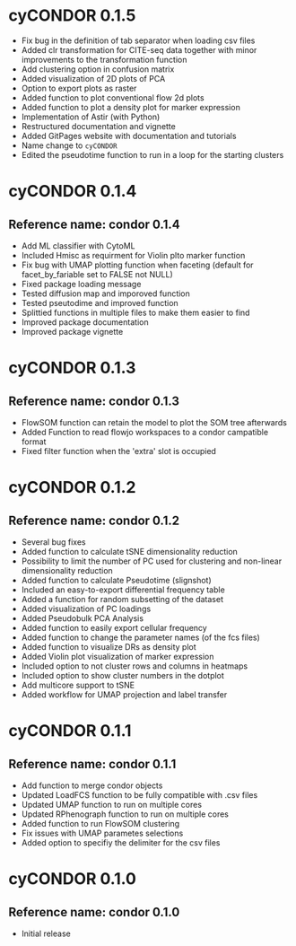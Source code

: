 # cyCONDOR 0.1.5

* Fix bug in the definition of tab separator when loading csv files
* Added clr transformation for CITE-seq data together with minor improvements to the transformation function
* Add clustering option in confusion matrix
* Added visualization of 2D plots of PCA
* Option to export plots as raster
* Added function to plot conventional flow 2d plots
* Added function to plot a density plot for marker expression
* Implementation of Astir (with Python)
* Restructured documentation and vignette
* Added GitPages website with documentation and tutorials
* Name change to `cyCONDOR`
* Edited the pseudotime function to run in a loop for the starting clusters

# cyCONDOR 0.1.4

## Reference name: condor 0.1.4

* Add ML classifier with CytoML
* Included Hmisc as requirment for Violin plto marker function
* Fix bug with UMAP plotting function when faceting (default for facet_by_fariable set to FALSE not NULL)
* Fixed package loading message
* Tested diffusion map and imporoved function
* Tested pseutodime and improved function
* Splittied functions in multiple files to make them easier to find
* Improved package documentation
* Improved package vignette

# cyCONDOR 0.1.3

## Reference name: condor 0.1.3

* FlowSOM function can retain the model to plot the SOM tree afterwards
* Added Function to read flowjo workspaces to a condor campatible format
* Fixed filter function when the 'extra' slot is occupied

# cyCONDOR 0.1.2

## Reference name: condor 0.1.2

* Several bug fixes
* Added function to calculate tSNE dimensionality reduction
* Possibility to limit the number of PC used for clustering and non-linear dimensionality reduction
* Added function to calculate Pseudotime (slignshot)
* Included an easy-to-export differential frequency table
* Added a function for random subsetting of the dataset
* Added visualization of PC loadings
* Added Pseudobulk PCA Analysis
* Added function to easily export cellular frequency
* Added function to change the parameter names (of the fcs files)
* Added function to visualize DRs as density plot
* Added Violin plot visualization of marker expression
* Included option to not cluster rows and columns in heatmaps
* Included option to show cluster numbers in the dotplot
* Add multicore support to tSNE
* Added workflow for UMAP projection and label transfer

# cyCONDOR 0.1.1 

## Reference name: condor 0.1.1

* Add function to merge condor objects
* Updated LoadFCS function to be fully compatible with .csv files
* Updated UMAP function to run on multiple cores
* Updated RPhenograph function to run on multiple cores
* Added function to run FlowSOM clustering
* Fix issues with UMAP parametes selections
* Added option to specifiy the delimiter for the csv files

# cyCONDOR 0.1.0

## Reference name: condor 0.1.0

* Initial release
